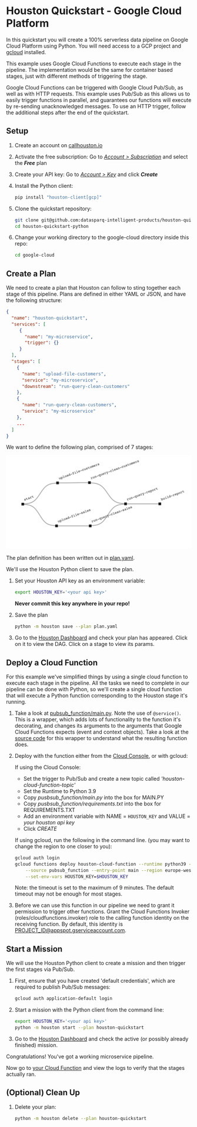 
# Houston Quickstart - Google Cloud Platform

In this quickstart you will create a 100% serverless data pipeline on Google Cloud Platform using Python. You will need 
access to a GCP project and [gcloud](https://cloud.google.com/sdk/install) installed.

This example uses Google Cloud Functions to execute each stage in the pipeline. The implementation would be the same for 
container based stages, just with different methods of triggering the stage.

Google Cloud Functions can be triggered with Google Cloud Pub/Sub, as well as with HTTP requests. This example uses 
Pub/Sub as this allows us to easily trigger functions in parallel, and guarantees our functions will execute by 
re-sending unacknowledged messages. To use an HTTP trigger, follow the additional steps after the end of the quickstart.

## Setup

1. Create an account on [callhouston.io](http://callhouston.io)

2. Activate the free subscription: Go to [_Account > Subscription_](https://callhouston.io/account/subscription) and 
select the **_Free_** plan

3. Create your API key: Go to [_Account > Key_](https://callhouston.io/account/key) and click **_Create_** 

4. Install the Python client:
   ```bash
   pip install "houston-client[gcp]"
   ```

5. Clone the quickstart repository:
   ```bash
   git clone git@github.com:datasparq-intelligent-products/houston-quickstart-python.git
   cd houston-quickstart-python
   ```

6. Change your working directory to the google-cloud directory inside this repo:
   ```bash
   cd google-cloud
   ```

## Create a Plan

We need to create a plan that Houston can follow to sting together each stage of this pipeline. Plans are defined in 
either YAML or JSON, and have the following structure: 

```json
{
  "name": "houston-quickstart",
  "services": [
     {
       "name": "my-microservice",
       "trigger": {}
     }
  ],
  "stages": [
    {
      "name": "upload-file-customers",
      "service": "my-microservice",
      "downstream": "run-query-clean-customers"
    },
    {
      "name": "run-query-clean-customers",
      "service": "my-microservice"
    },
    ...
  ]
}
```

We want to define the following plan, comprised of 7 stages:

![](./plan.png)

The plan definition has been written out in [plan.yaml](plan.yaml).

We'll use the Houston Python client to save the plan.

1. Set your Houston API key as an environment variable:  
   ```bash
   export HOUSTON_KEY='<your api key>'
   ```
   **Never commit this key anywhere in your repo!**

2. Save the plan
   ```bash
   python -m houston save --plan plan.yaml
   ```

3. Go to the [Houston Dashboard](https://callhouston.io/dashboard) and check your plan has appeared. Click on it to 
view the DAG. Click on a stage to view its params. 

## Deploy a Cloud Function

For this example we've simplified things by using a single cloud function to execute each stage in the pipeline. 
All the tasks we need to complete in our pipeline can be done with Python, so we'll create a single cloud function 
that will execute a Python function corresponding to the Houston stage it's running.

1. Take a look at [pubsub_function/main.py](pubsub_function/main.py). Note the use of `@service()`. 
   This is a wrapper, which adds lots of functionality to the function it's decorating, and changes its arguments 
   to the arguments that Google Cloud Functions expects (event and context objects).
   Take a look at the [source code](https://github.com/datasparq-intelligent-products/houston-python/blob/feature/cloud-function-wrapper/houston/gcp/cloud_function.py) 
   for this wrapper to understand what the resulting function does.  

2. Deploy with the function either from the [Cloud Console](https://console.cloud.google.com/functions), or with gcloud:

   If using the Cloud Console:
     - Set the trigger to Pub/Sub and create a new topic called _'houston-cloud-function-topic'_ 
     - Set the Runtime to Python 3.9
     - Copy _pusbsub_function/main.py_ into the box for MAIN.PY  
     - Copy _pusbsub_function/requirements.txt_ into the box for REQUIREMENTS.TXT
     - Add an environment variable with NAME = `HOUSTON_KEY` and VALUE = _your houston api key_
     - Click _CREATE_

   If using gcloud, run the following in the command line. (you may want to change the region to one closer to you):

   ```bash
   gcloud auth login
   gcloud functions deploy houston-cloud-function --runtime python39 --trigger-topic houston-cloud-function-topic \
       --source pubsub_function --entry-point main --region europe-west2 --timeout 540 \
       --set-env-vars HOUSTON_KEY=$HOUSTON_KEY
   ```
   Note: the timeout is set to the maximum of 9 minutes. The default timeout may not be enough for most stages. 

3. Before we can use this function in our pipeline we need to grant it permission to trigger other functions. Grant the Cloud Functions Invoker (roles/cloudfunctions.invoker) role to the calling function identity on the receiving function. By default, this identity is PROJECT_ID@appspot.gserviceaccount.com.

## Start a Mission

We will use the Houston Python client to create a mission and then trigger the first stages via Pub/Sub.

1. First, ensure that you have created 'default credentials', which are required to publish Pub/Sub messages:
   ```bash
   gcloud auth application-default login
   ```

2. Start a mission with the Python client from the command line: 
   ```bash
   export HOUSTON_KEY='<your api key>'
   python -m houston start --plan houston-quickstart
   ```

3. Go to the [Houston Dashboard](https://callhouston.io/dashboard) and check the active (or possibly already finished) 
mission.

Congratulations! You've got a working microservice pipeline. 

Now go to [your Cloud Function](https://console.cloud.google.com/functions/list) and
view the logs to verify that the stages actually ran.

## (Optional) Clean Up

1. Delete your plan:
   ```bash
   python -m houston delete --plan houston-quickstart
   ```
